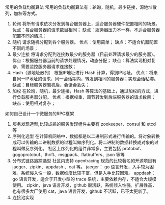 常用的负载均衡算法
常用的负载均衡算法有：轮询，随机，最少链接，源地址散列，加权等方式。
1. 轮询 将所有请求依次分发到每台服务器上，适合服务器硬件配置相同的场景。 
   优点：每台服务器的请求数目相同； 
   缺点：服务器压力不一样，不适合服务器配置不同的情况；
2. 随机 请求随机分配到各个服务器。 
   优点：使用简单； 缺点：不适合机器配置不同的场景；
3. 最少连接 将请求分配到连接数最少的服务器（目前处理请求最少的服务器）。 
   优点：根据服务器当前的请求处理情况，动态分配； 
   缺点：算法实现相对复杂，需要监控服务器请求连接数；
4. Hash（源地址散列） 根据IP地址进行 Hash 计算，得到IP地址。 
   优点：将来自同一IP地址的请求，同一会话期内，转发到相同的服务器；实现会话粘滞。 
   缺点：目标服务器宕机后，会话会丢失；
5. 加权 在轮询，随机，最少连接，Hash 等算法的基础上，通过加权的方式，进行负载服务器分配。 
   优点：根据权重，调节转发到后端服务器的请求数目； 
   缺点：使用相对复杂；

如何自己设计一个微服务的RPC框架
1. 服务发现选型,比较成熟的服务发现组件主要有 zookeeper、consul 和 etcd 等
2. 序列化选型 在计算机网络中，数据都是以二进制形式进行传输的。将对象转换成可以传输的二进制数据的过程叫做序列化。将二进制的数据转换成对象的过程叫做反序列化。 社区上序列化的组件非常多，主要包括 protobuf、gogoprotobuf、thrift、msgpack、flatbuffers、json 等等
3. 分布式链路追踪选型 社区内支持 opentracing 规范的比较著名的开源项目有 jaeger、zipkin、appdash 、cat 等。 jaeger： go 语言开发，入手较为困难，系统侵入性一般，数据维度比较丰富，但是入手比较困难。 appdash：go 语言开发，适合于开发小型的 trace 系统，主要依赖内存，不适合大规模使用。 zipkin，java 语言开发，github 很活跃，系统倾入性强，扩展性高，也有很多大厂使用 cat，java 语言开发，github 不活跃，已不太更新了。
4. 连接池实现